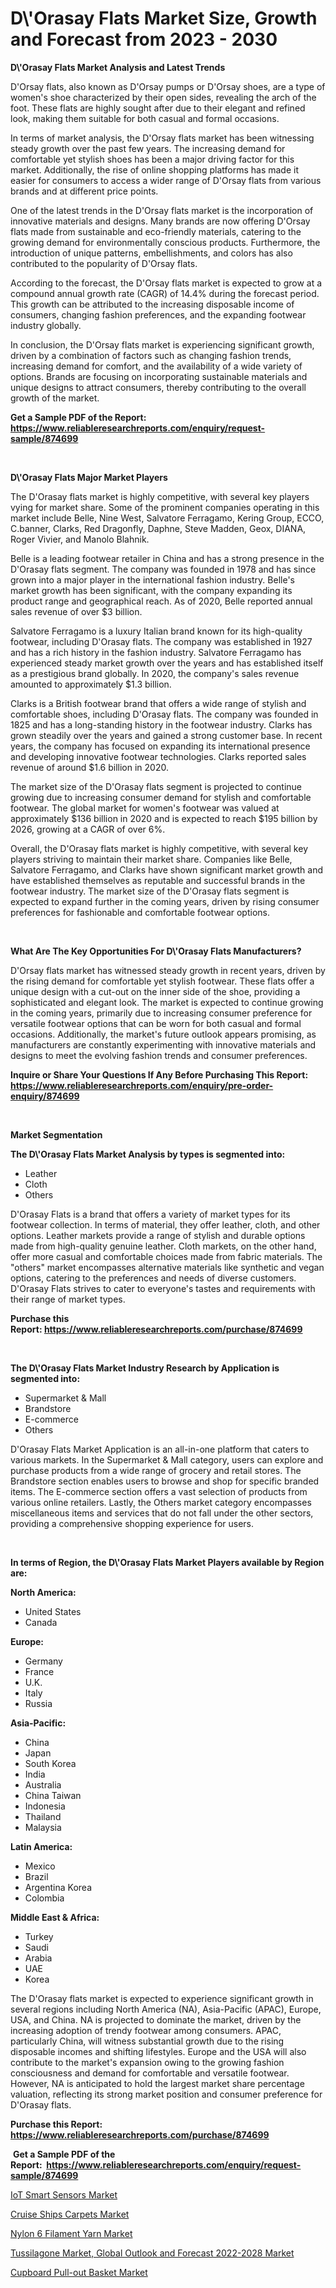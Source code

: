 <p><h1>D\'Orasay Flats Market Size, Growth and Forecast from 2023 - 2030</h1></p><p><strong>D\'Orasay Flats Market Analysis and Latest Trends</strong></p>
<p><p>D'Orsay flats, also known as D'Orsay pumps or D'Orsay shoes, are a type of women's shoe characterized by their open sides, revealing the arch of the foot. These flats are highly sought after due to their elegant and refined look, making them suitable for both casual and formal occasions.</p><p>In terms of market analysis, the D'Orsay flats market has been witnessing steady growth over the past few years. The increasing demand for comfortable yet stylish shoes has been a major driving factor for this market. Additionally, the rise of online shopping platforms has made it easier for consumers to access a wider range of D'Orsay flats from various brands and at different price points.</p><p>One of the latest trends in the D'Orsay flats market is the incorporation of innovative materials and designs. Many brands are now offering D'Orsay flats made from sustainable and eco-friendly materials, catering to the growing demand for environmentally conscious products. Furthermore, the introduction of unique patterns, embellishments, and colors has also contributed to the popularity of D'Orsay flats.</p><p>According to the forecast, the D'Orsay flats market is expected to grow at a compound annual growth rate (CAGR) of 14.4% during the forecast period. This growth can be attributed to the increasing disposable income of consumers, changing fashion preferences, and the expanding footwear industry globally.</p><p>In conclusion, the D'Orsay flats market is experiencing significant growth, driven by a combination of factors such as changing fashion trends, increasing demand for comfort, and the availability of a wide variety of options. Brands are focusing on incorporating sustainable materials and unique designs to attract consumers, thereby contributing to the overall growth of the market.</p></p>
<p><strong>Get a Sample PDF of the Report:&nbsp; <a href="https://www.reliableresearchreports.com/enquiry/request-sample/874699">https://www.reliableresearchreports.com/enquiry/request-sample/874699</a></strong></p>
<p>&nbsp;</p>
<p><strong>D\'Orasay Flats Major Market Players</strong></p>
<p><p>The D'Orasay flats market is highly competitive, with several key players vying for market share. Some of the prominent companies operating in this market include Belle, Nine West, Salvatore Ferragamo, Kering Group, ECCO, C.banner, Clarks, Red Dragonfly, Daphne, Steve Madden, Geox, DIANA, Roger Vivier, and Manolo Blahnik.</p><p>Belle is a leading footwear retailer in China and has a strong presence in the D'Orasay flats segment. The company was founded in 1978 and has since grown into a major player in the international fashion industry. Belle's market growth has been significant, with the company expanding its product range and geographical reach. As of 2020, Belle reported annual sales revenue of over $3 billion.</p><p>Salvatore Ferragamo is a luxury Italian brand known for its high-quality footwear, including D'Orasay flats. The company was established in 1927 and has a rich history in the fashion industry. Salvatore Ferragamo has experienced steady market growth over the years and has established itself as a prestigious brand globally. In 2020, the company's sales revenue amounted to approximately $1.3 billion.</p><p>Clarks is a British footwear brand that offers a wide range of stylish and comfortable shoes, including D'Orasay flats. The company was founded in 1825 and has a long-standing history in the footwear industry. Clarks has grown steadily over the years and gained a strong customer base. In recent years, the company has focused on expanding its international presence and developing innovative footwear technologies. Clarks reported sales revenue of around $1.6 billion in 2020.</p><p>The market size of the D'Orasay flats segment is projected to continue growing due to increasing consumer demand for stylish and comfortable footwear. The global market for women's footwear was valued at approximately $136 billion in 2020 and is expected to reach $195 billion by 2026, growing at a CAGR of over 6%.</p><p>Overall, the D'Orasay flats market is highly competitive, with several key players striving to maintain their market share. Companies like Belle, Salvatore Ferragamo, and Clarks have shown significant market growth and have established themselves as reputable and successful brands in the footwear industry. The market size of the D'Orasay flats segment is expected to expand further in the coming years, driven by rising consumer preferences for fashionable and comfortable footwear options.</p></p>
<p>&nbsp;</p>
<p><strong>What Are The Key Opportunities For D\'Orasay Flats Manufacturers?</strong></p>
<p><p>D'Orsay flats market has witnessed steady growth in recent years, driven by the rising demand for comfortable yet stylish footwear. These flats offer a unique design with a cut-out on the inner side of the shoe, providing a sophisticated and elegant look. The market is expected to continue growing in the coming years, primarily due to increasing consumer preference for versatile footwear options that can be worn for both casual and formal occasions. Additionally, the market's future outlook appears promising, as manufacturers are constantly experimenting with innovative materials and designs to meet the evolving fashion trends and consumer preferences.</p></p>
<p><strong>Inquire or Share Your Questions If Any Before Purchasing This Report: <a href="https://www.reliableresearchreports.com/enquiry/pre-order-enquiry/874699">https://www.reliableresearchreports.com/enquiry/pre-order-enquiry/874699</a></strong></p>
<p>&nbsp;</p>
<p><strong>Market Segmentation</strong></p>
<p><strong>The D\'Orasay Flats Market Analysis by types is segmented into:</strong></p>
<p><ul><li>Leather</li><li>Cloth</li><li>Others</li></ul></p>
<p><p>D'Orasay Flats is a brand that offers a variety of market types for its footwear collection. In terms of material, they offer leather, cloth, and other options. Leather markets provide a range of stylish and durable options made from high-quality genuine leather. Cloth markets, on the other hand, offer more casual and comfortable choices made from fabric materials. The "others" market encompasses alternative materials like synthetic and vegan options, catering to the preferences and needs of diverse customers. D'Orasay Flats strives to cater to everyone's tastes and requirements with their range of market types.</p></p>
<p><strong>Purchase this Report:&nbsp;<a href="https://www.reliableresearchreports.com/purchase/874699">https://www.reliableresearchreports.com/purchase/874699</a></strong></p>
<p>&nbsp;</p>
<p><strong>The D\'Orasay Flats Market Industry Research by Application is segmented into:</strong></p>
<p><ul><li>Supermarket & Mall</li><li>Brandstore</li><li>E-commerce</li><li>Others</li></ul></p>
<p><p>D'Orasay Flats Market Application is an all-in-one platform that caters to various markets. In the Supermarket & Mall category, users can explore and purchase products from a wide range of grocery and retail stores. The Brandstore section enables users to browse and shop for specific branded items. The E-commerce section offers a vast selection of products from various online retailers. Lastly, the Others market category encompasses miscellaneous items and services that do not fall under the other sectors, providing a comprehensive shopping experience for users.</p></p>
<p>&nbsp;</p>
<p><strong>In terms of Region, the D\'Orasay Flats Market Players available by Region are:</strong></p>
<p>
    <p> <strong> North America: </strong>
        <ul>
            <li>United States</li>
            <li>Canada</li>
        </ul>
        </p> 
    <p> <strong> Europe: </strong>
        <ul>
            <li>Germany</li>
            <li>France</li>
            <li>U.K.</li>
            <li>Italy</li>
            <li>Russia</li>
        </ul>
        </p> 
    <p> <strong> Asia-Pacific: </strong>
        <ul>
            <li>China</li>
            <li>Japan</li>
            <li>South Korea</li>
            <li>India</li>
            <li>Australia</li>
            <li>China Taiwan</li>
            <li>Indonesia</li>
            <li>Thailand</li>
            <li>Malaysia</li>
        </ul>
        </p> 
    <p> <strong> Latin America: </strong>
        <ul>
            <li>Mexico</li>
            <li>Brazil</li>
            <li>Argentina Korea</li>
            <li>Colombia</li>
        </ul>
        </p> 
    <p> <strong> Middle East & Africa: </strong>
        <ul>
            <li>Turkey</li>
            <li>Saudi</li>
            <li>Arabia</li>
            <li>UAE</li>
            <li>Korea</li>
        </ul>
    </p>
    </p>
<p><p>The D'Orasay flats market is expected to experience significant growth in several regions including North America (NA), Asia-Pacific (APAC), Europe, USA, and China. NA is projected to dominate the market, driven by the increasing adoption of trendy footwear among consumers. APAC, particularly China, will witness substantial growth due to the rising disposable incomes and shifting lifestyles. Europe and the USA will also contribute to the market's expansion owing to the growing fashion consciousness and demand for comfortable and versatile footwear. However, NA is anticipated to hold the largest market share percentage valuation, reflecting its strong market position and consumer preference for D'Orasay flats.</p></p>
<p><strong>Purchase this Report: <a href="https://www.reliableresearchreports.com/purchase/874699">https://www.reliableresearchreports.com/purchase/874699</a></strong></p>
<p>&nbsp;<strong>Get a Sample PDF of the Report:&nbsp;&nbsp;<a href="https://www.reliableresearchreports.com/enquiry/request-sample/874699">https://www.reliableresearchreports.com/enquiry/request-sample/874699</a></strong></p>
<p><strong></strong></p>
<p><p><a href="https://medium.com/@jackytorphy/iot-smart-sensors-market-size-growth-forecast-2023-2030-975b27f95c5f">IoT Smart Sensors Market</a></p><p><a href="https://github.com/RoccoManning/Market-Research-Report-List-1/blob/main/cruise-ships-carpets-market.md">Cruise Ships Carpets Market</a></p><p><a href="https://medium.com/@ashlybednar2023/nylon-6-filament-yarn-market-size-growth-forecast-2023-2030-fa9e6bec5c1d">Nylon 6 Filament Yarn Market</a></p><p><a href="https://issuu.com/reportprime-2/docs/tussilagone-market-global-outlook-and-forecast-202?fr=xKAE9_zU1NQ">Tussilagone Market, Global Outlook and Forecast 2022-2028 Market</a></p><p><a href="https://github.com/NorbertYates/Market-Research-Report-List-1/blob/main/cupboard-pull-out-basket-market.md">Cupboard Pull-out Basket Market</a></p></p>